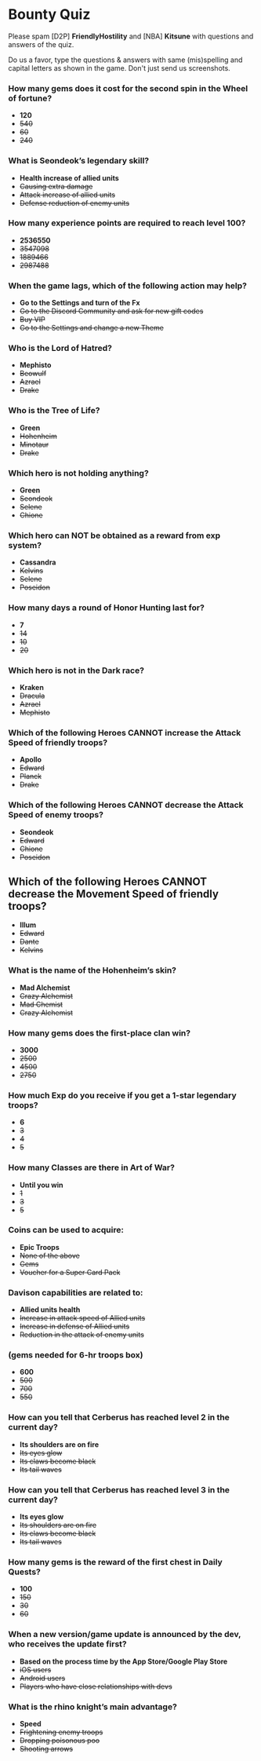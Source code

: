 # Bounty Quiz

Please spam \[D2P\] **FriendlyHostility** and \[NBA\] **Kitsune** with questions and answers of the quiz.

Do us a favor, type the questions & answers with same (mis)spelling and capital letters as shown in the game.
Don't just send us screenshots.

### How many gems does it cost for the second spin in the Wheel of fortune?
* **120**
* ~~540~~
* ~~60~~
* ~~240~~

### What is Seondeok’s legendary skill?
* **Health increase of allied units**
* ~~Causing extra damage~~
* ~~Attack increase of allied units~~
* ~~Defense reduction of enemy units~~

### How many experience points are required to reach level 100?
* **2536550**
* ~~3547098~~
* ~~1889466~~
* ~~2987488~~

### When the game lags, which of the following action may help?
* **Go to the Settings and turn of the Fx**
* ~~Go to the Discord Community and ask for new gift codes~~
* ~~Buy VIP~~
* ~~Go to the Settings and change a new Theme~~

### Who is the Lord of Hatred?
* **Mephisto**
* ~~Beowulf~~
* ~~Azrael~~
* ~~Drake~~

### Who is the Tree of Life?
* **Green**
* ~~Hohenheim~~
* ~~Minotaur~~
* ~~Drake~~

### Which hero is not holding anything?
* **Green**
* ~~Seondeok~~
* ~~Selene~~
* ~~Chione~~

### Which hero can NOT be obtained as a reward from exp system?
* **Cassandra**
* ~~Kelvins~~
* ~~Selene~~
* ~~Poseidon~~

### How many days a round of Honor Hunting last for?
* **7**
* ~~14~~
* ~~10~~
* ~~20~~

### Which hero is not in the Dark race?
* **Kraken**
* ~~Dracula~~
* ~~Azrael~~
* ~~Mephisto~~

### Which of the following Heroes CANNOT increase the Attack Speed of friendly troops?
* **Apollo**
* ~~Edward~~
* ~~Planck~~
* ~~Drake~~

### Which of the following Heroes CANNOT decrease the Attack Speed of enemy troops?
* **Seondeok**
* ~~Edward~~
* ~~Chione~~
* ~~Poseidon~~

## Which of the following Heroes CANNOT decrease the Movement Speed of friendly troops?
* **Illum**
* ~~Edward~~
* ~~Dante~~
* ~~Kelvins~~

### What is the name of the Hohenheim’s skin?
* **Mad Alchemist**
* ~~Crazy Alchemist~~
* ~~Mad Chemist~~
* ~~Crazy Alchemist~~

### How many gems does the first-place clan win?
* **3000**
* ~~2500~~
* ~~4500~~
* ~~2750~~

### How much Exp do you receive if you get a 1-star legendary troops?
* **6**
* ~~3~~
* ~~4~~
* ~~5~~

### How many Classes are there in Art of War?
* **Until you win**
* ~~1~~
* ~~3~~
* ~~5~~

### Coins can be used to acquire:
* **Epic Troops**
* ~~None of the above~~
* ~~Gems~~
* ~~Voucher for a Super Card Pack~~

### Davison capabilities are related to:
* **Allied units health**
* ~~Increase in attack speed of Allied units~~
* ~~Increase in defense of Allied units~~
* ~~Reduction in the attack of enemy units~~

### (gems needed for 6-hr troops box)
* **600**
* ~~500~~
* ~~700~~
* ~~550~~

### How can you tell that Cerberus has reached level 2 in the current day?
* **Its shoulders are on fire**
* ~~Its eyes glow~~
* ~~Its claws become black~~
* ~~Its tail waves~~

### How can you tell that Cerberus has reached level 3 in the current day?
* **Its eyes glow**
* ~~Its shoulders are on fire~~
* ~~Its claws become black~~
* ~~Its tail waves~~

### How many gems is the reward of the first chest in Daily Quests? 
* **100**
* ~~150~~
* ~~30~~
* ~~60~~

### When a new version/game update is announced by the dev, who receives the update first?
* **Based on the process time by the App Store/Google Play Store**
* ~~iOS users~~
* ~~Android users~~
* ~~Players who have close relationships with devs~~


### What is the rhino knight’s main advantage?
* **Speed**
* ~~Frightening enemy troops~~
* ~~Dropping poisonous poo~~
* ~~Shooting arrows~~

